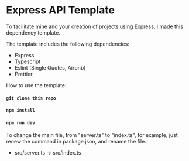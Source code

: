 # Express API Template

To facilitate mine and your creation of projects using Express, I made this dependency template.

The template includes the following dependencies:
- Express
- Typescript
- Eslint (Single Quotes, Airbnb)
- Prettier

How to use the template:

#### `git clone this repo`
#### `npm install`
#### `npm run dev`

To change the main file, from "server.ts" to "index.ts", for example, just renew the command in package.json, and rename the file.

- src/server.ts -> src/index.ts
